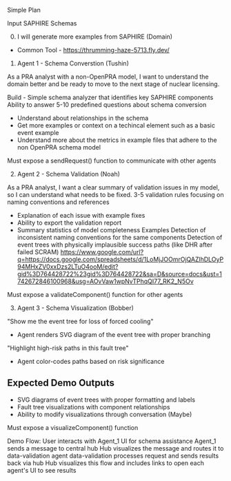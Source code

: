 
Simple Plan

Input SAPHIRE Schemas

0) I will generate more examples from SAPHIRE (Domain)
 - Common Tool - https://thrumming-haze-5713.fly.dev/

1) Agent 1 - Schema Converstion (Tushin)

As a PRA analyst with a non-OpenPRA model, I want to understand the domain better and be ready to move to the next stage of nuclear licensing.

Build - Simple schema analyzer that identifies key SAPHIRE components
Ability to answer 5-10 predefined questions about schema conversion
- Understand about relationships in the schema
- Get more examples or context on a techincal element such as a basic event example
- Understand more about the metrics in example files that adhere to the non OpenPRA schema model

Must expose a sendRequest() function to communicate with other agents

2) Agent 2 - Schema Validation (Noah)

As a PRA analyst, I want a clear summary of validation issues in my model, so I can understand what needs to be fixed. 3-5 validation rules focusing on naming conventions and references
- Explanation of each issue with example fixes
- Ability to export the validation report
- Summary statistics of model completeness
Examples
Detection of inconsistent naming conventions for the same components
Detection of event trees with physically implausible success paths (like DHR after failed SCRAM)
https://www.google.com/url?q=https://docs.google.com/spreadsheets/d/1LoMjJOOmrOjQAZlhDLOyP94MHxZV0xxDzs2LTuO4ooM/edit?gid%3D764428722%23gid%3D764428722&sa=D&source=docs&ust=1742672846100968&usg=AOvVaw1wpNvTPhqQI77_RK2_N5Ov 

Must expose a validateComponent() function for other agents

3) Agent 3 - Schema Visualization (Bobber)
   
"Show me the event tree for loss of forced cooling"
   - Agent renders SVG diagram of the event tree with proper branching
   
"Highlight high-risk paths in this fault tree"
   - Agent color-codes paths based on risk significance

## Expected Demo Outputs
- SVG diagrams of event trees with proper formatting and labels
- Fault tree visualizations with component relationships
- Ability to modify visualizations through conversation (Maybe)

Must expose a visualizeComponent() function




Demo Flow:
User interacts with Agent_1 UI for schema assistance
Agent_1 sends a message to central hub
Hub visualizes the message and routes it to data-validation agent
data-validation processes request and sends results back via hub
Hub visualizes this flow and includes links to open each agent's UI to see results